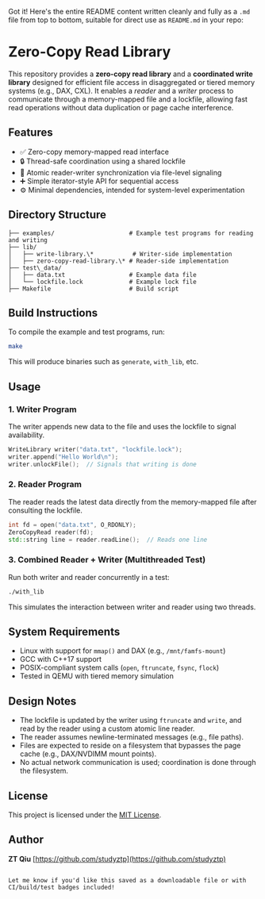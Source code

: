 Got it! Here's the entire README content written cleanly and fully as a `.md` file from top to bottom, suitable for direct use as `README.md` in your repo:


# Zero-Copy Read Library

This repository provides a **zero-copy read library** and a **coordinated write library** designed for efficient file access in disaggregated or tiered memory systems (e.g., DAX, CXL). It enables a *reader* and a *writer* process to communicate through a memory-mapped file and a lockfile, allowing fast read operations without data duplication or page cache interference.

## Features

- ✅ Zero-copy memory-mapped read interface  
- 🔒 Thread-safe coordination using a shared lockfile  
- 🔁 Atomic reader-writer synchronization via file-level signaling  
- ➕ Simple iterator-style API for sequential access  
- ⚙️ Minimal dependencies, intended for system-level experimentation

## Directory Structure

```
├── examples/                     # Example test programs for reading and writing
├── lib/
│   ├── write-library.\*           # Writer-side implementation
│   ├── zero-copy-read-library.\* # Reader-side implementation
├── test\_data/
│   ├── data.txt                  # Example data file
│   └── lockfile.lock             # Example lock file
├── Makefile                      # Build script
```

## Build Instructions

To compile the example and test programs, run:

```bash
make
````

This will produce binaries such as `generate`, `with_lib`, etc.

## Usage

### 1. Writer Program

The writer appends new data to the file and uses the lockfile to signal availability.

```cpp
WriteLibrary writer("data.txt", "lockfile.lock");
writer.append("Hello World\n");
writer.unlockFile();  // Signals that writing is done
```

### 2. Reader Program

The reader reads the latest data directly from the memory-mapped file after consulting the lockfile.

```cpp
int fd = open("data.txt", O_RDONLY);
ZeroCopyRead reader(fd);
std::string line = reader.readLine();  // Reads one line
```

### 3. Combined Reader + Writer (Multithreaded Test)

Run both writer and reader concurrently in a test:

```bash
./with_lib
```

This simulates the interaction between writer and reader using two threads.

## System Requirements

* Linux with support for `mmap()` and DAX (e.g., `/mnt/famfs-mount`)
* GCC with C++17 support
* POSIX-compliant system calls (`open`, `ftruncate`, `fsync`, `flock`)
* Tested in QEMU with tiered memory simulation

## Design Notes

* The lockfile is updated by the writer using `ftruncate` and `write`, and read by the reader using a custom atomic line reader.
* The reader assumes newline-terminated messages (e.g., file paths).
* Files are expected to reside on a filesystem that bypasses the page cache (e.g., DAX/NVDIMM mount points).
* No actual network communication is used; coordination is done through the filesystem.

## License

This project is licensed under the [MIT License](LICENSE).

## Author

**ZT Qiu**
[https://github.com/studyztp](https://github.com/studyztp)

```

Let me know if you'd like this saved as a downloadable file or with CI/build/test badges included!
```

